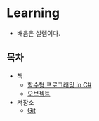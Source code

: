 # Learning
- 배움은 설렘이다.

## 목차
- 책
  - [함수형 프로그래밍 in C#](./Books/FPinCSharp)
  - [오브젝트](./Books/Object)
- 저장소
  - [Git](./Repo/Git)